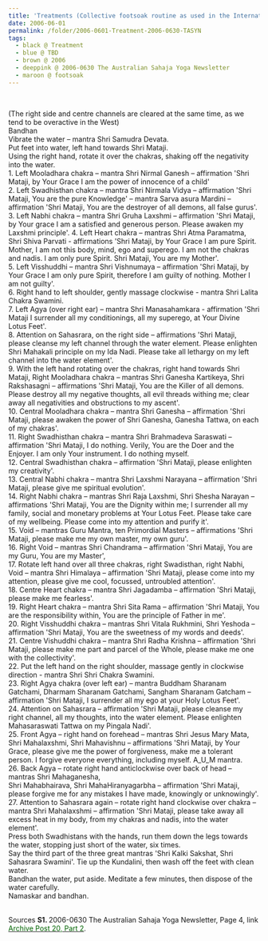 ```yaml
---
title: 'Treatments (Collective footsoak routine as used in the International Sahaja Yoga Health Centre) from 2006-0630 The Australian Sahaja Yoga Newsletter, Page 4'
date: 2006-06-01
permalink: /folder/2006-0601-Treatment-2006-0630-TASYN
tags:
  - black @ Treatment
  - blue @ TBD
  - brown @ 2006
  - deeppink @ 2006-0630 The Australian Sahaja Yoga Newsletter
  - maroon @ footsoak
---
```


<br>

<p>
(The right side and centre channels are cleared at the same time, as we tend to be overactive in the West)<br>
Bandhan<br>
Vibrate the water – mantra Shri Samudra Devata.<br>
Put feet into water, left hand towards Shri Mataji.<br>
Using the right hand, rotate it over the chakras, shaking off the negativity into the water.<br>
1. Left Mooladhara chakra – mantra Shri Nirmal Ganesh – affirmation 'Shri Mataji, by Your Grace I am the power of innocence of a child'<br>
2. Left Swadhisthan chakra – mantra Shri Nirmala Vidya – affirmation 'Shri Mataji, You are the pure Knowledge' – mantra Sarva asura Mardini – affirmation 'Shri Mataji, You are the destroyer of all demons, all false gurus'.<br>
3. Left Nabhi chakra – mantra Shri Gruha Laxshmi – affirmation 'Shri Mataji, by Your grace I am a satisfied and generous person. Please awaken my Laxshmi principle'.
4. Left Heart chakra – mantras Shri Atma Paramatma, Shri Shiva Parvati - affirmations 'Shri Mataji, by Your Grace I am pure Spirit. Mother, I am not this body, mind, ego and superego. I am not the chakras and nadis. I am only pure Spirit. Shri Mataji, You are my Mother'.<br>
5. Left Visshuddhi – mantra Shri Vishnumaya – affirmation 'Shri Mataji, by Your Grace I am only pure Spirit, therefore I am guilty of nothing. Mother I am not guilty'.<br>
6. Right hand to left shoulder, gently massage clockwise - mantra Shri Lalita Chakra Swamini.<br>
7. Left Agya (over right ear) – mantra Shri Manasahamkara - affirmation 'Shri Mataji I surrender all my conditionings, all my superego, at Your Divine Lotus Feet'.<br>
8. Attention on Sahasrara, on the right side – affirmations 'Shri Mataji, please cleanse my left channel through the water element. Please enlighten Shri Mahakali principle on my Ida Nadi. Please take all lethargy on my left channel into the water element'.<br>
9. With the left hand rotating over the chakras, right hand towards Shri Mataji, Right Mooladhara chakra – mantras Shri Ganesha Kartikeya, Shri Rakshasagni – affirmations 'Shri Mataji, You are the Killer of all demons. Please destroy all my negative thoughts, all evil threads withing me; clear away all negativities and obstructions to my ascent'.<br>
10. Central Mooladhara chakra – mantra Shri Ganesha – affirmation 'Shri Mataji, please awaken the power of Shri Ganesha, Ganesha Tattwa, on each of my chakras'.<br>
11. Right Swadhisthan chakra – mantra Shri Brahmadeva Saraswati – affirmation 'Shri Mataji, I do nothing. Verily, You are the Doer and the Enjoyer. I am only Your instrument. I do nothing myself.<br>
12. Central Swadhisthan chakra – affirmation 'Shri Mataji, please enlighten my creativity'.<br>
13. Central Nabhi chakra – mantra Shri Laxshmi Narayana – affirmation 'Shri Mataji, please give me spiritual evolution'.<br>
14. Right Nabhi chakra – mantras Shri Raja Laxshmi, Shri Shesha Narayan – affirmations 'Shri Mataji, You are the Dignity within me; I surrender all my family, social and monetary problems at Your Lotus Feet. Please take care of my wellbeing. Please come into my attention and purify it'.<br>
15. Void – mantras Guru Mantra, ten Primordial Masters – affirmations 'Shri Mataji, please make me my own master, my own guru'.<br>
16. Right Void – mantras Shri Chandrama – affirmation 'Shri Mataji, You are my Guru, You are my Master',<br>
17. Rotate left hand over all three chakras, right Swadisthan, right Nabhi, Void – mantra Shri Himalaya – affirmation 'Shri Mataji, please come into my attention, please give me cool, focussed, untroubled attention'.<br>
18. Centre Heart chakra – mantra Shri Jagadamba – affirmation 'Shri Mataji, please make me fearless'.<br>
19. Right Heart chakra – mantra Shri Sita Rama – affirmation 'Shri Mataji, You are the responsibility within, You are the principle of Father in me'.<br>
20. Right Visshuddhi chakra – mantras Shri Vitala Rukhmini, Shri Yeshoda – affirmation 'Shri Mataji, You are the sweetness of my words and deeds'.<br>
21. Centre Vishuddhi chakra – mantra Shri Radha Krishna – affirmation 'Shri Mataji, please make me part and parcel of the Whole, please make me one with the collectivity'.<br>
22. Put the left hand on the right shoulder, massage gently in clockwise direction - mantra Shri Shri Chakra Swamini.<br>
23. Right Agya chakra (over left ear) – mantra Buddham Sharanam Gatchami, Dharmam Sharanam Gatchami, Sangham Sharanam Gatcham
– affirmation 'Shri Mataji, I surrender all my ego at your Holy Lotus Feet'.<br>
24. Attention on Sahasrara – affirmation 'Shri Mataji, please cleanse my right channel, all my thoughts, into the water element. Please enlighten Mahasaraswati Tattwa on my Pingala Nadi'.<br>
25. Front Agya – right hand on forehead – mantras Shri Jesus Mary Mata, Shri Mahalaxshmi, Shri Mahavishnu – affirmations 'Shri Mataji, by Your Grace, please give me the power of forgiveness, make me a tolerant person. I forgive everyone everything, including myself. A_U_M mantra.<br>
26. Back Agya – rotate right hand anticlockwise over back of head – mantras Shri Mahaganesha,<br>
Shri Mahabhairava, Shri MahaHiranyagarbha – affirmation 'Shri Mataji, please forgive me for any mistakes I have made, knowingly or unknowingly'.
27. Attention to Sahasrara again – rotate right hand clockwise over chakra – mantra Shri Mahalaxshmi – affirmation 'Shri Mataji, please take away all excess heat in my body, from my chakras and nadis, into the water element'.<br>
Press both Swadhistans with the hands, run them down the legs towards the water, stopping just short of the water, six times.<br>
Say the third part of the three great mantras 'Shri Kalki Sakshat, Shri Sahasrara Swamini'. Tie up the Kundalini, then wash off the feet with clean water.<br>
Bandhan the water, put aside. Meditate a few minutes, then dispose of the water carefully.<br>
Namaskar and bandhan.<br>
</p>

<br>

<wave-list>
<list-title color="DarkSeaGreen" width="40">Sources</list-title>
  <list-item color="BlanchedAlmond"  width="280"><b>S1. </b> 2006-0630 The Australian Sahaja Yoga Newsletter, Page 4, link <a href="https://seven-teams.github.io/archives/2024/0705"><font color="DarkGreen">Archive Post 20, Part 2</font></a>.</list-item>
</wave-list>